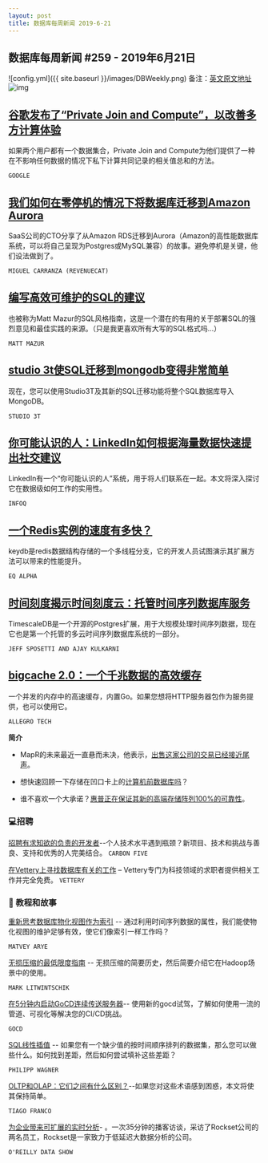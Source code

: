 ```yaml
---
layout: post
title: 数据库每周新闻 2019-6-21
---
```


## 数据库每周新闻 #259 - 2019年6月21日
![config.yml]({{ site.baseurl }}/images/DBWeekly.png)
备注：[英文原文地址](https://dbweekly.com/issues/259)
![img](https://res.cloudinary.com/cpress/image/upload/w_1280,e_sharpen:60/ueqppzrncljvnkuxrgwu.jpg)

## [谷歌发布了“Private Join and Compute”，以改善多方计算体验](https://security.googleblog.com/2019/06/helping-organizations-do-more-without-collecting-more-data.html)
如果两个用户都有一个数据集合，Private Join and Compute为他们提供了一种在不影响任何数据的情况下私下计算共同记录的相关值总和的方法。

`GOOGLE`

## [我们如何在零停机的情况下将数据库迁移到Amazon Aurora](https://www.revenuecat.com/2019/06/19/aurora-migration-zero-downtime)
SaaS公司的CTO分享了从Amazon RDS迁移到Aurora（Amazon的高性能数据库系统，可以将自己呈现为Postgres或MySQL兼容）的故事。避免停机是关键，他们设法做到了。

`MIGUEL CARRANZA (REVENUECAT)`

## [编写高效可维护的SQL的建议](https://github.com/mattm/sql-style-guide)

也被称为Matt Mazur的SQL风格指南，这是一个潜在的有用的关于部署SQL的强烈意见和最佳实践的来源。（只是我更喜欢所有大写的SQL格式吗…）

`MATT MAZUR` 

## [studio 3t使SQL迁移到mongodb变得非常简单](https://studio3t.com/knowledge-base/articles/import-sql-database-to-mongodb/?utm_source=cooper&utm_medium=newsletter&utm_campaign=june13)
现在，您可以使用Studio3T及其新的SQL迁移功能将整个SQL数据库导入MongoDB。

`STUDIO 3T`

## [你可能认识的人：LinkedIn如何根据海量数据快速提出社交建议](https://www.infoq.com/presentations/recommendation-massive-data/)
LinkedIn有一个“你可能认识的人”系统，用于将人们联系在一起。本文将深入探讨它在数据级如何工作的实用性。

`INFOQ`

## [一个Redis实例的速度有多快？](https://docs.keydb.dev/blog/2019/06/17/blog-post/)

keydb是redis数据结构存储的一个多线程分支，它的开发人员试图演示其扩展方法可以带来的性能提升。

`EQ ALPHA`



## [时间刻度揭示时间刻度云：托管时间序列数据库服务](https://blog.timescale.com/timescale-cloud-first-fully-managed-time-series-database-service-runs-on-aws-gcp-azure/)

TimescaleDB是一个开源的Postgres扩展，用于大规模处理时间序列数据，现在它也是第一个托管的多云时间序列数据库系统的一部分。

`JEFF SPOSETTI AND AJAY KULKARNI`



## [bigcache 2.0：一个千兆数据的高效缓存](https://github.com/allegro/bigcache)

一个并发的内存中的高速缓存，内置Go。如果您想将HTTP服务器包作为服务提供，也可以使用它。

`ALLEGRO TECH`



**简介**

- MapR的未来最近一直悬而未决，他表示，[出售这家公司的交易已经接近尾声](https://www.datanami.com/2019/06/18/mapr-says-its-close-to-deal-to-sell-company/)。
- 想快速回顾一下存储在凹口卡上的[计算机前数据库吗](https://hackaday.com/2019/06/18/before-computers-notched-card-databases/)？

- 谁不喜欢一个大承诺？[惠普正在保证其新的高端存储阵列100%的可靠性](https://www.datanami.com/2019/06/18/hpe-guarantees-100-uptime-with-primera-storage/)。



### 💻招聘
[招聘有求知欲的负责的开发者](https://www.keyvalues.com/carbon-five)--个人技术水平遇到瓶颈？新项目、技术和挑战与善良、支持和优秀的人完美结合。
`CARBON FIVE`

[在Vettery上寻找数据库有关的工作](https://www.vettery.com/tech?utm_source=newsletter&utm_medium=cooper-dbweekly&utm_term=tech&utm_content=grouped&utm_campaign=ad-88878) – Vettery专门为科技领域的求职者提供相关工作并完全免费。
`VETTERY`

### 📒 教程和故事

[重新思考数据库物化视图作为索引](https://blog.timescale.com/rethinking-the-database-materialized-view-as-an-index/) -- 通过利用时间序列数据的属性，我们能使物化视图的维护足够有效，使它们像索引一样工作吗？

`MATVEY ARYE`

[无损压缩的最低限度指南](https://tech.marksblogg.com/minimalist-guide-compression.html) -- 无损压缩的简要历史，然后简要介绍它在Hadoop场景中的使用。

`MARK LITWINTSCHIK`



[在5分钟内启动GoCD连续传送服务器](https://www.gocd.org/test-drive-gocd.html?utm_campaign=gocd_test_drive&utm_medium=email&utm_source=cooperpress_db&utm_content=go_website&utm_term=)-- 使用新的gocd试驾，了解如何使用一流的管道、可视化等解决您的CI/CD挑战。

`GOCD`



[SQL线性插值](https://bytefish.de/blog/postgresql_interpolation/) -- 如果您有一个缺少值的按时间顺序排列的数据集，那么您可以做些什么。如何找到差距，然后如何尝试填补这些差距？

`PHILIPP WAGNER`



[OLTP和OLAP：它们之间有什么区别？](https://www.imaginarycloud.com/blog/oltp-vs-olap/)--如果您对这些术语感到困惑，本文将使其保持简单。

`TIAGO FRANCO`



[为企业带来可扩展的实时分析]( https://www.oreilly.com/ideas/bringing-scalable-real-time-analytics-to-the-enterprise)- 。一次35分钟的播客访谈，采访了Rockset公司的两名员工，Rockset是一家致力于低延迟大数据分析的公司。

`O'REILLY DATA SHOW`